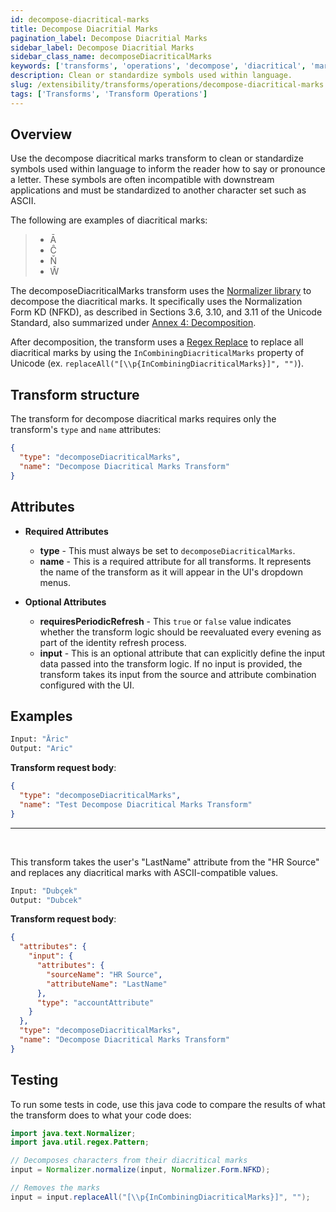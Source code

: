 ```yaml
---
id: decompose-diacritical-marks
title: Decompose Diacritial Marks
pagination_label: Decompose Diacritial Marks
sidebar_label: Decompose Diacritial Marks
sidebar_class_name: decomposeDiacriticalMarks
keywords: ['transforms', 'operations', 'decompose', 'diacritical', 'marks']
description: Clean or standardize symbols used within language.
slug: /extensibility/transforms/operations/decompose-diacritical-marks
tags: ['Transforms', 'Transform Operations']
---
```


## Overview

Use the decompose diacritical marks transform to clean or standardize symbols used within language to inform the reader how to say or pronounce a letter. These symbols are often incompatible with downstream applications and must be standardized to another character set such as ASCII.

The following are examples of diacritical marks:

> - Ā
> - Ĉ
> - Ň
> - Ŵ

The decomposeDiacriticalMarks transform uses the [Normalizer library](https://docs.oracle.com/javase/7/docs/api/java/text/Normalizer.html) to decompose the diacritical marks. It specifically uses the Normalization Form KD (NFKD), as described in Sections 3.6, 3.10, and 3.11 of the Unicode Standard, also summarized under [Annex 4: Decomposition](https://www.unicode.org/reports/tr15/tr15-23.html#Decomposition).

After decomposition, the transform uses a [Regex Replace](https://docs.oracle.com/javase/7/docs/api/java/util/regex/Pattern.html) to replace all diacritical marks by using the `InCombiningDiacriticalMarks` property of Unicode (ex. `replaceAll("[\\p{InCombiningDiacriticalMarks}]", "")`).

## Transform structure

The transform for decompose diacritical marks requires only the transform's `type` and `name` attributes:

```json
{
  "type": "decomposeDiacriticalMarks",
  "name": "Decompose Diacritical Marks Transform"
}
```

## Attributes

- **Required Attributes**

  - **type** - This must always be set to `decomposeDiacriticalMarks`.
  - **name** - This is a required attribute for all transforms. It represents the name of the transform as it will appear in the UI's dropdown menus.

- **Optional Attributes**

  - **requiresPeriodicRefresh** - This `true` or `false` value indicates whether the transform logic should be reevaluated every evening as part of the identity refresh process.
  - **input** - This is an optional attribute that can explicitly define the input data passed into the transform logic. If no input is provided, the transform takes its input from the source and attribute combination configured with the UI.

## Examples

```bash
Input: "Āric"
Output: "Aric"
```

**Transform request body**:

```json
{
  "type": "decomposeDiacriticalMarks",
  "name": "Test Decompose Diacritical Marks Transform"
}
```

---

<p>&nbsp;</p>

This transform takes the user's "LastName" attribute from the "HR Source" and replaces any diacritical marks with ASCII-compatible values.

```bash
Input: "Dubçek"
Output: "Dubcek"
```

**Transform request body**:

```json
{
  "attributes": {
    "input": {
      "attributes": {
        "sourceName": "HR Source",
        "attributeName": "LastName"
      },
      "type": "accountAttribute"
    }
  },
  "type": "decomposeDiacriticalMarks",
  "name": "Decompose Diacritical Marks Transform"
}
```

## Testing

To run some tests in code, use this java code to compare the results of what the transform does to what your code does:

```java
import java.text.Normalizer;
import java.util.regex.Pattern;

// Decomposes characters from their diacritical marks
input = Normalizer.normalize(input, Normalizer.Form.NFKD);

// Removes the marks
input = input.replaceAll("[\\p{InCombiningDiacriticalMarks}]", "");
```
